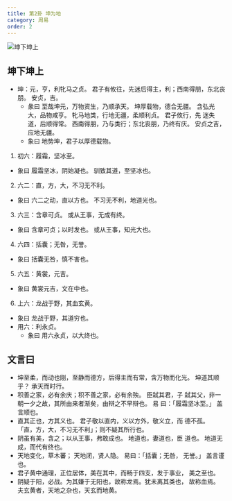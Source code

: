 ```yaml
---
title: 第2卦 坤为地
category: 周易
order: 2
---
```


![坤下坤上](https://upload.wikimedia.org/wikipedia/commons/e/e0/Yijing-02.png)

## 坤下坤上

* 坤：元，亨，利牝马之贞。 君子有攸往，先迷后得主，利；西南得朋，东北丧朋。 安贞，吉。
  * 彖曰 至哉坤元，万物资生，乃顺承天。 坤厚载物，德合无疆。 含弘光 大，品物咸亨。 牝马地类，行地无疆，柔顺利贞。 君子攸行，先 迷失道，后顺得常。 西南得朋，乃与类行；东北丧朋，乃终有庆。 安贞之吉，应地无疆。 
  * 象曰 地势坤，君子以厚德载物。
1. 初六：履霜，坚冰至。
  * 象曰 履霜坚冰，阴始凝也。 驯致其道，至坚冰也。
2. 六二：直，方，大，不习无不利。
  * 象曰 六二之动，直以方也。 不习无不利，地道光也。
3. 六三：含章可贞。 或从王事，无成有终。
  * 象曰 含章可贞；以时发也。 或从王事，知光大也。
4. 六四：括囊；无咎，无誉。
  * 象曰 括囊无咎，慎不害也。
5. 六五：黄裳，元吉。
  * 象曰 黄裳元吉，文在中也。
6. 上六：龙战于野，其血玄黄。
  * 象曰 龙战于野，其道穷也。
* 用六：利永贞。
  * 象曰 用六永贞，以大终也。

## 文言曰

* 坤至柔，而动也刚，至静而德方，后得主而有常，含万物而化光。 坤道其顺乎？ 承天而时行。
* 积善之家，必有余庆；积不善之家，必有余殃。 臣弑其君，子 弑其父，非一朝一夕之故，其所由来者渐矣，由辩之不早辩也。 易 曰：「履霜坚冰至。」 盖言顺也。
* 直其正也，方其义也。 君子敬以直内，义以方外，敬义立，而 德不孤。 「直，方，大，不习无不利」；则不疑其所行也。
* 阴虽有美，含之；以从王事，弗敢成也。 地道也，妻道也，臣 道也。 地道无成，而代有终也。
* 天地变化，草木蕃； 天地闭，贤人隐。 易曰：「括囊；无咎， 无誉。」 盖言谨也。
* 君子黄中通理，正位居体，美在其中，而畅于四支，发于事业， 美之至也。
* 阴疑于阳，必战。为其嫌于无阳也，故称龙焉。犹未离其类也， 故称血焉。 夫玄黄者，天地之杂也，天玄而地黄。 